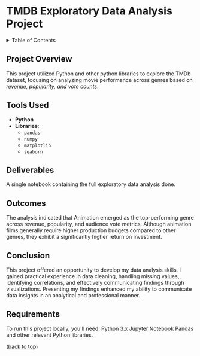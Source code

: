 <a id="readme-top"></a>

# TMDB Exploratory Data Analysis Project

<!-- TABLE OF CONTENTS -->
<details>
  <summary>Table of Contents</summary>
  <ol>
    <li>
      <a href="#project-overview">Project Overview</a>
    </li>
    <li>
      <a href="#tools-used">Tools Used</a>
    </li>
    <li>
      <a href="#deliverables">Deliverables</a>
    </li>
    <li>
      <a href="#outcomes">Outcomes</a>
    </li>
    <li>
      <a href="#conclusion">Conclusion</a>
    </li>
    <li>
      <a href="#requirements">Requirements</a>
  </ol>
</details>



<!-- PROJECT OVERVIEW -->
## Project Overview

This project utilized Python and other python libraries to explore the TMDb dataset, focusing on analyzing movie performance across genres based on *revenue, popularity, and vote counts*.



<!-- Tools Used -->
## Tools Used

* **Python**
* **Libraries**:
  * `pandas`
  * `numpy`
  * `matplotlib`
  * `seaborn`




<!-- Deliverables -->
## Deliverables
A single notebook containing the full exploratory data analysis done.



<!-- Outcomes -->
## Outcomes
The analysis indicated that Animation emerged as the top-performing genre across revenue, popularity, and audience vote metrics. Although animation films generally require higher production budgets compared to other genres, they exhibit a significantly higher return on investment.


<!-- Conclusion -->
## Conclusion
This project offered an opportunity to develop my data analysis skills. I gained practical experience in data cleaning, handling missing values, identifying correlations, and effectively communicating findings through visualizations. Presenting my findings enhanced my ability to communicate data insights in an analytical and professional manner.

<!-- Requirements -->
## Requirements
To run this project locally, you'll need: Python 3.x Jupyter Notebook Pandas and other relevant Python libraries.

<p align="left">(<a href="#readme-top">back to top</a>)</p>

